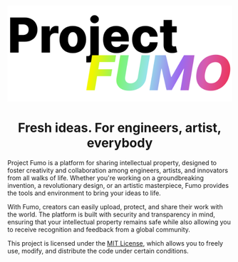 <div align="center"><img src="src/main/resources/img/Logo%20Full.svg"></div>

<h1 align="center">Fresh ideas. For engineers, artist, everybody</h1>

Project Fumo is a platform for sharing intellectual property, designed to foster creativity and collaboration among engineers, artists, and innovators from all walks of life. Whether you're working on a groundbreaking invention, a revolutionary design, or an artistic masterpiece, Fumo provides the tools and environment to bring your ideas to life.

With Fumo, creators can easily upload, protect, and share their work with the world. The platform is built with security and transparency in mind, ensuring that your intellectual property remains safe while also allowing you to receive recognition and feedback from a global community.

This project is licensed under the [MIT License](https://opensource.org/licenses/MIT), which allows you to freely use, modify, and distribute the code under certain conditions.



